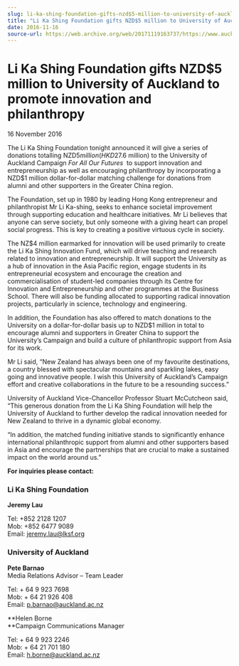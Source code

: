 ```yaml
---
slug: li-ka-shing-foundation-gifts-nzd$5-million-to-university-of-auckland-to-promote-innovation-and-philanthropy
title: "Li Ka Shing Foundation gifts NZD$5 million to University of Auckland to promote innovation and philanthropy"
date: 2016-11-16
source-url: https://web.archive.org/web/20171119163737/https://www.auckland.ac.nz/en/about/news-events-and-notices/news/news-2016/11/li-ka-shing-foundation-gifts-5-million.html
---
```

Li Ka Shing Foundation gifts NZD$5 million to University of Auckland to promote innovation and philanthropy
===========================================================================================================

16 November 2016

The Li Ka Shing Foundation tonight announced it will give a series of donations totalling NZD$5 million (HKD$27.6 million) to the University of Auckland Campaign _For All Our Futures_  to support innovation and entrepreneurship as well as encouraging philanthropy by incorporating a NZD$1 million dollar-for-dollar matching challenge for donations from alumni and other supporters in the Greater China region.

The Foundation, set up in 1980 by leading Hong Kong entrepreneur and philanthropist Mr Li Ka-shing, seeks to enhance societal improvement through supporting education and healthcare initiatives. Mr Li believes that anyone can serve society, but only someone with a giving heart can propel social progress. This is key to creating a positive virtuous cycle in society.

The NZ$4 million earmarked for innovation will be used primarily to create the Li Ka Shing Innovation Fund, which will drive teaching and research related to innovation and entrepreneurship. It will support the University as a hub of innovation in the Asia Pacific region, engage students in its entrepreneurial ecosystem and encourage the creation and commercialisation of student-led companies through its Centre for Innovation and Entrepreneurship and other programmes at the Business School. There will also be funding allocated to supporting radical innovation projects, particularly in science, technology and engineering. 

In addition, the Foundation has also offered to match donations to the University on a dollar-for-dollar basis up to NZD$1 million in total to encourage alumni and supporters in Greater China to support the University’s Campaign and build a culture of philanthropic support from Asia for its work.

Mr Li said, “New Zealand has always been one of my favourite destinations, a country blessed with spectacular mountains and sparkling lakes, easy going and innovative people. I wish this University of Auckland’s Campaign effort and creative collaborations in the future to be a resounding success.”

University of Auckland Vice-Chancellor Professor Stuart McCutcheon said, “This generous donation from the Li Ka Shing Foundation will help the University of Auckland to further develop the radical innovation needed for New Zealand to thrive in a dynamic global economy.

“In addition, the matched funding initiative stands to significantly enhance international philanthropic support from alumni and other supporters based in Asia and encourage the partnerships that are crucial to make a sustained impact on the world around us.”  

**For inquiries please contact:**

### Li Ka Shing Foundation

**Jeremy Lau**

Tel: +852 2128 1207  
Mob: +852 6477 9089  
Email: [jeremy.lau@lksf.org](mailto:jeremy.lau@lksf.org)

### University of Auckland

**Pete Barnao**  
Media Relations Advisor – Team Leader

Tel: + 64 9 923 7698  
Mob: + 64 21 926 408  
Email: [p.barnao@auckland.ac.nz](mailto:p.barnao@auckland.ac.nz)

**Helen Borne  
**Campaign Communications Manager

Tel: + 64 9 923 2246  
Mob: + 64 21 701 180  
Email: [h.borne@auckland.ac.nz](mailto:h.borne@auckland.ac.nz)
